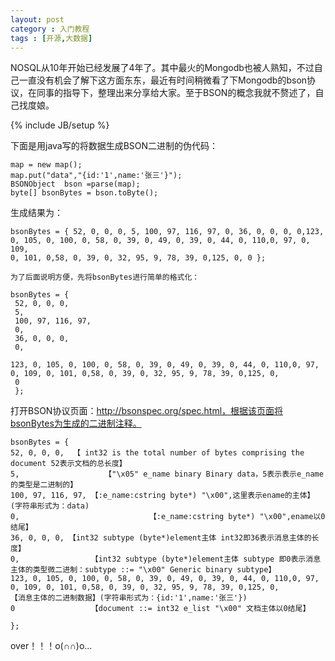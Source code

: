 ```yaml
---
layout: post
category : 入门教程 
tags : [开源,大数据]
---
```


NOSQL从10年开始已经发展了4年了。其中最火的Mongodb也被人熟知，不过自己一直没有机会了解下这方面东东，最近有时间稍微看了下Mongodb的bson协议，在同事的指导下，整理出来分享给大家。至于BSON的概念我就不赘述了，自己找度娘。
<!--break-->

{% include JB/setup %}

下面是用java写的将数据生成BSON二进制的伪代码：


    map = new map();
    map.put("data","{id:'1',name:'张三'}");
    BSONObject  bson =parse(map);
    byte[] bsonBytes = bson.toByte();
生成结果为：

    bsonBytes = { 52, 0, 0, 0, 5, 100, 97, 116, 97, 0, 36, 0, 0, 0, 0,123,
    0, 105, 0, 100, 0, 58, 0, 39, 0, 49, 0, 39, 0, 44, 0, 110,0, 97, 0, 109,
    0, 101, 0,58, 0, 39, 0, 32, 95, 9, 78, 39, 0,125, 0, 0 };

    为了后面说明方便，先将bsonBytes进行简单的格式化：

    bsonBytes = { 
     52, 0, 0, 0, 
     5, 
     100, 97, 116, 97, 
     0, 
     36, 0, 0, 0, 
     0,
    
    123, 0, 105, 0, 100, 0, 58, 0, 39, 0, 49, 0, 39, 0, 44, 0, 110,0, 97,
    0, 109, 0, 101, 0,58, 0, 39, 0, 32, 95, 9, 78, 39, 0,125, 0, 
     0 
     };


打开BSON协议页面：http://bsonspec.org/spec.html，根据该页面将bsonBytes为生成的二进制注释。

    bsonBytes = {
    52, 0, 0, 0,  【 int32 is the total number of bytes comprising the document 52表示文档的总长度】
    5,                   【"\x05" e_name binary Binary data，5表示表示e_name的类型是二进制的】
    100, 97, 116, 97, 【:e_name:cstring byte*) "\x00",这里表示ename的主体】(字符串形式为：data)
    0,                             【:e_name:cstring byte*) "\x00",ename以0结尾】
    36, 0, 0, 0, 【int32 subtype (byte*)element主体 int32即36表示消息主体的长度】
    0,                【int32 subtype (byte*)element主体 subtype 即0表示消息主体的类型微二进制：subtype ::= "\x00" Generic binary subtype】
    123, 0, 105, 0, 100, 0, 58, 0, 39, 0, 49, 0, 39, 0, 44, 0, 110,0, 97, 0, 109, 0, 101, 0,58, 0, 39, 0, 32, 95, 9, 78, 39, 0,125, 0,           【消息主体的二进制数据】(字符串形式为：{id:'1',name:'张三'})
    0                 【document ::= int32 e_list "\x00" 文档主体以0结尾】
    
    };

over！！！o(∩∩)o...


